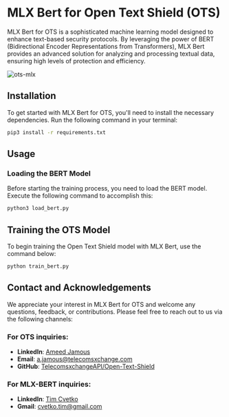 # MLX Bert for Open Text Shield (OTS)

MLX Bert for OTS is a sophisticated machine learning model designed to enhance text-based security protocols. By leveraging the power of BERT (Bidirectional Encoder Representations from Transformers), MLX Bert provides an advanced solution for analyzing and processing textual data, ensuring high levels of protection and efficiency.

![ots-mlx](https://github.com/TelecomsXChangeAPi/OpenTextShield/assets/19316784/d06058ab-bf5b-4136-84e7-82a8c10b07a3)



## Installation

To get started with MLX Bert for OTS, you'll need to install the necessary dependencies. Run the following command in your terminal:

```bash
pip3 install -r requirements.txt
```

## Usage

### Loading the BERT Model
Before starting the training process, you need to load the BERT model. Execute the following command to accomplish this:

```bash
python3 load_bert.py
```
## Training the OTS Model

To begin training the Open Text Shield model with MLX Bert, use the command below:

```bash
python train_bert.py
```

## Contact and Acknowledgements

We appreciate your interest in MLX Bert for OTS and welcome any questions, feedback, or contributions. Please feel free to reach out to us via the following channels:

### For OTS inquiries:
- **LinkedIn**: [Ameed Jamous](https://www.linkedin.com/in/ameedjamous/)
- **Email**: [a.jamous@telecomsxchange.com](mailto:a.jamous@telecomsxchange.com)
- **GitHub**: [TelecomsxchangeAPI/Open-Text-Shield](https://github.com/TelecomsxchangeAPI/Open-Text-Shield)

### For MLX-BERT inquiries:
- **LinkedIn**: [Tim Cvetko](https://www.linkedin.com/in/tim-cvetko-32842a1a6/)
- **Gmail**: [cvetko.tim@gmail.com](mailto:cvetko.tim@gmail.com)

